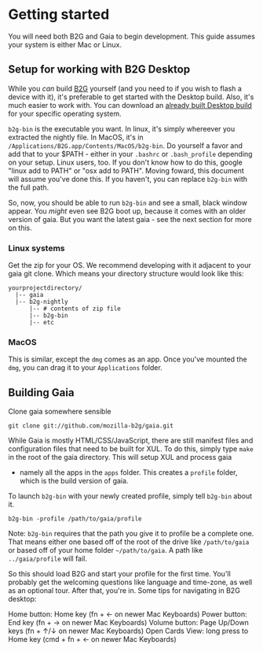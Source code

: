 # Getting started

You will need both B2G and Gaia to begin development. This guide assumes your
system is either Mac or Linux.

## Setup for working with B2G Desktop

While you _can_ build [B2G](https://github.com/mozilla-b2g/B2G) yourself (and
you need to if you wish to flash a device with it), it's preferable to get
started with the Desktop build. Also, it's much easier to work with. You can
download an [already built Desktop
build](http://ftp.mozilla.org/pub/mozilla.org/b2g/nightly/latest-mozilla-central/)
for your specific operating system.

`b2g-bin` is the executable you want. In linux, it's simply whereever you
extracted the nightly file. In MacOS, it's in
`/Applications/B2G.app/Contents/MacOS/b2g-bin`. Do yourself a favor and add
that to your $PATH - either in your `.bashrc` or `.bash_profile` depending on
your setup. Linux users, too. If you don't know how to do this, google "linux
add to PATH" or "osx add to PATH". Moving foward, this document will assume
you've done this. If you haven't, you can replace `b2g-bin` with the full path. 

So, now, you should be able to run `b2g-bin` and see a small, black window
appear. You *might* even see B2G boot up, because it comes with an older
version of gaia. But you want the latest gaia - see the next section for more
on this.

### Linux systems

Get the zip for your OS. We recommend developing with it adjacent to your gaia
git clone. Which means your directory structure would look like this:

```
yourprojectdirectory/
  |-- gaia
  |-- b2g-nightly
      |-- # contents of zip file
      |-- b2g-bin
      |-- etc
```

### MacOS

This is similar, except the `dmg` comes as an app. Once you've mounted the
`dmg`, you can drag it to your `Applications` folder.

## Building Gaia

Clone gaia somewhere sensible

```shell
git clone git://github.com/mozilla-b2g/gaia.git
```

While Gaia is mostly HTML/CSS/JavaScript, there are still manifest files and
configuration files that need to be built for XUL. To do this, simply type
`make` in the root of the gaia directory. This will setup XUL and process gaia
- namely all the apps in the `apps` folder. This creates a `profile` folder,
which is the build version of gaia.

To launch `b2g-bin` with your newly created profile, simply tell `b2g-bin`
about it.

```
b2g-bin -profile /path/to/gaia/profile
```

Note: `b2g-bin` requires that the path you give it to profile be a complete
one. That means either one based off of the root of the drive like
`/path/to/gaia` or based off of your home folder `~/path/to/gaia`. A path like
`../gaia/profile` will fail.

So this should load B2G and start your profile for the first time. You'll
probably get the welcoming questions like language and time-zone, as well as an
optional tour. After that, you're in. Some tips for navigating in B2G desktop:

Home button: Home key (fn + ← on newer Mac Keyboards)
Power button: End key (fn + → on newer Mac Keyboards)
Volume button: Page Up/Down keys (fn + ↑/↓ on newer Mac Keyboards)
Open Cards View: long press to Home key (cmd + fn + ← on newer Mac Keyboards)
